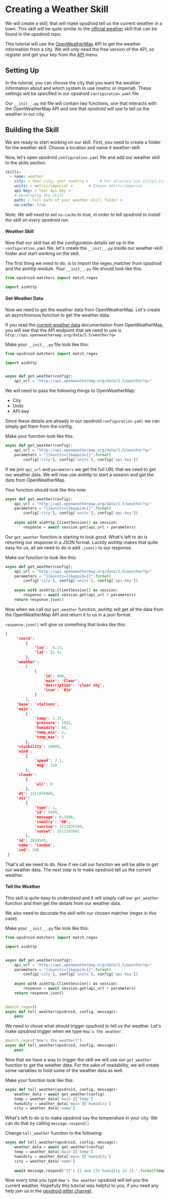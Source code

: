 # Creating a Weather Skill
We will create a skill, that will make opsdroid tell us the current weather in a town. This skill will be quite similar to the [official weather](https://github.com/opsdroid/skill-weather) skill that can be found in the opsdroid repo.

This tutorial will use the  [OpenWeatherMap](https://openweathermap.org) API to get the weather information from a city. We will only need the free version of the API, so register and get your key from the [API](https://openweathermap.org/price) menu.


## Setting Up
In the tutorial, you can choose the city that you want the weather information about and which system to use (metric or imperial). These settings will be specified in our opsdroid `configuration.yaml` file.

Our `__init__.py` init file will contain two functions, one that interacts with the OpenWeatherMap API and one that opsdroid will use to tell us the weather in our city.


## Building the Skill
We are ready to start working on our skill. First, you need to create a folder for the weather skill. Choose a location and name it weather-skill.

Now, let's open opsdroid `configuration.yaml` file and add our weather skill to the skills section. 

```yaml
skills:
  - name: weather
    city: < Your city, your country >     # For accuracy use {city},{country code}          
    units: < metric/imperial >       # Choose metric/imperial
    api-key: < Your Api Key >
    # Developing the skill
    path: < full path of your weather-skill folder >
    no-cache: true
```
_Note: We will need to set `no-cache` to true, in order to tell opsdroid to install the skill on every opsdroid run._

#### Weather Skill
Now that our skill has all the configuration details set up in the `configuration.yaml` file, let's create the `__init__.py` inside our weather-skill folder and start working on the skill.

The first thing we need to do, is to import the regex_matcher from opsdroid and the aiohttp module. Your `__init__.py` file should look like this:

```python
from opsdroid.matchers import match_regex

import aiohttp
```

#### Get Weather Data
Now we need to get the weather data from OpenWeatherMap. Let's create an asynchronous function to get the weather data.

If you read the [current weather data](https://openweathermap.org/current) documentation from OpenWeatherMap, you will see that the API endpoint that we need to use is `http://api.openweathermap.org/data/2.5/weather?q=`

Make your `__init__.py` file look like this:

```python
from opsdroid.matchers import match_regex

import aiohttp


async def get_weather(config):
    api_url = "http://api.openweathermap.org/data/2.5/weather?q="
``` 

We will need to pass the following things to OpenWeatherMap:
- City
- Units
- API-key

Since these details are already in our opsdroid `configuration.yaml` we can simply get them from the config. 

Make your function look like this:

```python
async def get_weather(config):
    api_url = "http://api.openweathermap.org/data/2.5/weather?q="
    parameters = "{}&units={}&appid={}".format(
        config['city'], config['units'], config['api-key'])
```
If we join `api_url` and `parameters`  we get the full URL that we need to get our weather data. We will now use aiohttp to start a session and get the data from OpenWeatherMap.

Your function should look like this now:

```python
async def get_weather(config):
    api_url = "http://api.openweathermap.org/data/2.5/weather?q="
    parameters = "{}&units={}&appid={}".format(
        config['city'], config['units'], config['api-key'])
    
    async with aiohttp.ClientSession() as session:
        response = await session.get(api_url + parameters)
```

Our `get_weather` function is starting to look good. What's left to do is returning our response in a JSON format. Luckily aiohttp makes that quite easy for us, all we need to do is add `.json()` to our response.

Make our function to look like this:

```python
async def get_weather(config):
    api_url = "http://api.openweathermap.org/data/2.5/weather?q="
    parameters = "{}&units={}&appid={}".format(
        config['city'], config['units'], config['api-key'])
    
    async with aiohttp.ClientSession() as session:
        response = await session.get(api_url + parameters)
    return response.json()
```
Now when we call our `get_weather` function, aiohttp will get all the data from the OpenWeatherMap API and return it to us in a json format. 

`response.json()` will give us something that looks like this:

```json
{
     'coord': 
         {
             'lon': -0.13, 
             'lat': 51.51
         }, 
     'weather': 
         [
             {
                 'id': 800, 
                 'main': 'Clear', 
                 'description': 'clear sky', 
                 'icon': '01n'
             }
         ], 
     'base': 'stations', 
     'main': 
         {
             'temp': 3.37, 
             'pressure': 1022, 
             'humidity': 86, 
             'temp_min': 2, 
             'temp_max': 5
         }, 
     'visibility': 10000, 
     'wind': 
         {
             'speed': 2.1, 
             'deg': 310
         }, 
     'clouds': 
         {
             'all': 0
         }, 
     'dt': 1511076000, 
     'sys': 
         {
             'type': 1, 
             'id': 5089, 
             'message': 0.1668, 
             'country': 'GB', 
             'sunrise': 1511076308, 
             'sunset': 1511107601
         }, 
     'id': 2639545, 
     'name': 'London', 
     'cod': 200
 }
```


That's all we need to do. Now if we call our function we will be able to get our weather data. The next step is to make opsdroid tell us the current weather.

#### Tell the Weather 
This skill is quite easy to understand and it will simply call our `get_weather` function and then get the details from our weather data.

We also need to decorate the skill with our chosen matcher (regex in this case).

Make your `__init__.py` file look like this:

```python
from opsdroid.matchers import match_regex

import aiohttp


async def get_weather(config):
    api_url = "http://api.openweathermap.org/data/2.5/weather?q="
    parameters = "{}&units={}&appid={}".format(
        config['city'], config['units'], config['api-key'])
    
    async with aiohttp.ClientSession() as session:
        response = await session.get(api_url + parameters)
    return response.json()
    

@match_regex()
async def tell_weather(opsdroid, config, message):
    pass
```

We need to chose what should trigger opsdroid to tell us the weather. Let's make opsdroid trigger when we type `How's the weather`.

```python
@match_regex("How's the weather?")
async def tell_weather(opsdroid, config, message):
    pass
```

Now that we have a way to trigger the skill we will use our `get_weather` function to get the weather data. For the sake of readability, we will create some variables to hold some of the weather data as well.

Make your function look like this:

```python
async def tell_weather(opsdroid, config, message):
    weather_data = await get_weather(config)
    temp = weather_data['main']['temp']
    humidity = weather_data['main']['humidity']
    city = weather_data['name']
```

What's left to do is to make opsdroid say the temperature in your city. We can do that by calling `message.respond()` 

Change `tell_weather` function to the following:

```python
async def tell_weather(opsdroid, config, message):
    weather_data = await get_weather(config)
    temp = weather_data['main']['temp']
    humidity = weather_data['main']['humidity']
    city = weather_data['name']
    
    await message.respond("It's {} and {}% humidity in {}.".format(temp, humidity, city))
```

Now every time you type `How's the weather` opsdroid will tell you the current weather. Hopefully this tutorial was helpful to you, if you need any help join us in the [opsdroid gitter channel](https://gitter.im/opsdroid/).

